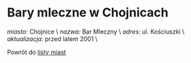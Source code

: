 # Bary mleczne w Chojnicach

*miasto:*  Chojnice    \\
*nazwa:*  Bar Mleczny   \\
*adres:*  ul. Kościuszki   \\
*aktualizacja:* przed latem 2001 \\

Powrót do [listy miast](/bary_mleczne)


